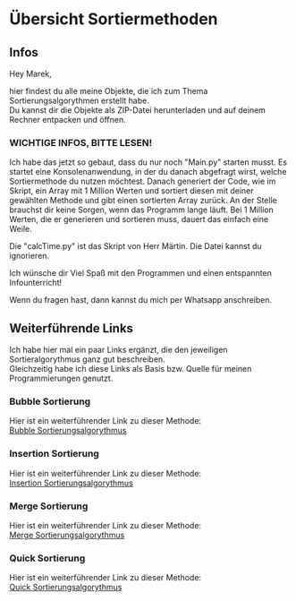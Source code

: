 # Übersicht Sortiermethoden

## Infos

Hey Marek,

hier findest du alle meine Objekte, die ich zum Thema Sortierungsalgorythmen 
erstellt habe.  
Du kannst dir die Objekte als ZIP-Datei herunterladen und auf deinem Rechner entpacken und öffnen.

### WICHTIGE INFOS, BITTE LESEN!
Ich habe das jetzt so gebaut, dass du nur noch "Main.py" starten musst. Es startet eine Konsolenanwendung, in der du danach abgefragt wirst, welche Sortiermethode du nutzen möchtest.
Danach generiert der Code, wie im Skript, ein Array mit 1 Million Werten und sortiert diesen mit deiner gewählten Methode und gibt einen sortierten Array zurück. 
An der Stelle brauchst dir keine Sorgen, wenn das Programm lange läuft. Bei 1 Million Werten, die er generieren und sortieren muss, dauert das einfach eine Weile.

Die "calcTime.py" ist das Skript von Herr Märtin. Die Datei kannst du ignorieren. 

Ich wünsche dir Viel Spaß mit den Programmen und einen entspannten Infounterricht!



Wenn du fragen hast, dann kannst du mich per Whatsapp anschreiben. 

## Weiterführende Links

Ich habe hier mal ein paar Links ergänzt, die den jeweiligen Sortieralgorythmus ganz gut beschreiben.  
Gleichzeitig habe ich diese Links als Basis bzw. Quelle für meinen Programmierungen genutzt.

### Bubble Sortierung

Hier ist ein weiterführender Link zu dieser Methode:  
[Bubble Sortierungsalgorythmus](https://www.happycoders.eu/de/algorithmen/bubble-sort/)

### Insertion Sortierung

Hier ist ein weiterführender Link zu dieser Methode:  
[Insertion Sortierungsalgorythmus](https://www.happycoders.eu/de/algorithmen/insertion-sort/)

### Merge Sortierung

Hier ist ein weiterführender Link zu dieser Methode:  
[Merge Sortierungsalgorythmus](https://www.happycoders.eu/de/algorithmen/mergesort/)

### Quick Sortierung

Hier ist ein weiterführender Link zu dieser Methode:  
[Quick Sortierungsalgorythmus](https://www.happycoders.eu/de/algorithmen/quicksort/)
